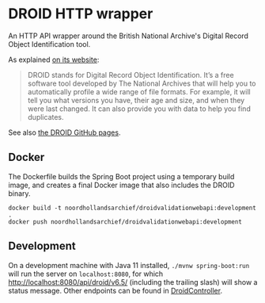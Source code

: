 # DROID HTTP wrapper

An HTTP API wrapper around the British National Archive's Digital Record Object Identification tool.

As explained [on its website](https://www.nationalarchives.gov.uk/information-management/manage-information/policy-process/digital-continuity/file-profiling-tool-droid/):

> DROID stands for Digital Record Object Identification. It’s a free software tool developed by The National Archives
> that will help you to automatically profile a wide range of file formats. For example, it will tell you what versions
> you have, their age and size, and when they were last changed. It can also provide you with data to help you find
> duplicates.

See also [the DROID GitHub pages](http://digital-preservation.github.io/droid/).

## Docker

The Dockerfile builds the Spring Boot project using a temporary build image, and creates a final Docker image that
also includes the DROID binary.

```text
docker build -t noordhollandsarchief/droidvalidationwebapi:development .
docker push noordhollandsarchief/droidvalidationwebapi:development
```

## Development

On a development machine with Java 11 installed, `./mvnw spring-boot:run` will run the server on `localhost:8080`, for
which <http://localhost:8080/api/droid/v6.5/> (including the trailing slash) will show a status message. Other endpoints
can be found in [DroidController](./src/main/java/nl/noord/hollandsarchief/droid/DroidController.java).
